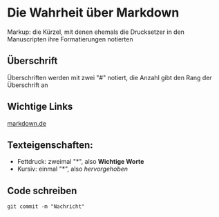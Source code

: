 # Die Wahrheit über Markdown

Markup: die Kürzel, mit denen ehemals die Drucksetzer in den Manuscripten ihre Formatierungen notierten

## Überschrift

Überschriften werden mit zwei "#" notiert, die Anzahl gibt den Rang der Überschrift an

## Wichtige Links

[markdown.de](https://support.zendesk.com/hc/de/articles/4408846544922-Formatieren-von-Text-mit-Markdown)

## Texteigenschaften:
- Fettdruck: zweimal "*", also **Wichtige Worte**
- Kursiv: einmal "*", also *hervorgehoben*

## Code schreiben
`git commit -m "Nachricht"`